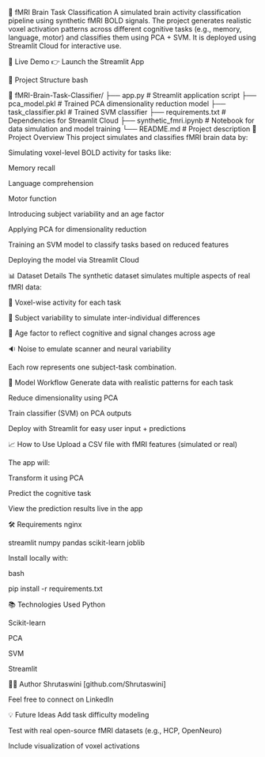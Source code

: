 🧠 fMRI Brain Task Classification
A simulated brain activity classification pipeline using synthetic fMRI BOLD signals. The project generates realistic voxel activation patterns across different cognitive tasks (e.g., memory, language, motor) and classifies them using PCA + SVM. It is deployed using Streamlit Cloud for interactive use.

🚀 Live Demo
👉 Launch the Streamlit App

📂 Project Structure
bash

📁 fMRI-Brain-Task-Classifier/
├── app.py                  # Streamlit application script
├── pca_model.pkl           # Trained PCA dimensionality reduction model
├── task_classifier.pkl     # Trained SVM classifier
├── requirements.txt        # Dependencies for Streamlit Cloud
├── synthetic_fmri.ipynb    # Notebook for data simulation and model training
└── README.md               # Project description
🧪 Project Overview
This project simulates and classifies fMRI brain data by:

Simulating voxel-level BOLD activity for tasks like:

Memory recall

Language comprehension

Motor function

Introducing subject variability and an age factor

Applying PCA for dimensionality reduction

Training an SVM model to classify tasks based on reduced features

Deploying the model via Streamlit Cloud

📊 Dataset Details
The synthetic dataset simulates multiple aspects of real fMRI data:

🧬 Voxel-wise activity for each task

👤 Subject variability to simulate inter-individual differences

👵 Age factor to reflect cognitive and signal changes across age

🔉 Noise to emulate scanner and neural variability

Each row represents one subject-task combination.

🧠 Model Workflow
Generate data with realistic patterns for each task

Reduce dimensionality using PCA

Train classifier (SVM) on PCA outputs

Deploy with Streamlit for easy user input + predictions

📈 How to Use
Upload a CSV file with fMRI features (simulated or real)

The app will:

Transform it using PCA

Predict the cognitive task

View the prediction results live in the app

🛠 Requirements
nginx

streamlit
numpy
pandas
scikit-learn
joblib

Install locally with:

bash

pip install -r requirements.txt



📚 Technologies Used
Python

Scikit-learn

PCA

SVM

Streamlit

🧑‍💻 Author
Shrutaswini [github.com/Shrutaswini]

Feel free to connect on LinkedIn

💡 Future Ideas
Add task difficulty modeling

Test with real open-source fMRI datasets (e.g., HCP, OpenNeuro)

Include visualization of voxel activations
